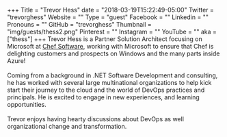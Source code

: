 +++
Title = "Trevor Hess"
date = "2018-03-19T15:22:49-05:00"
Twitter = "trevorghess"
Website = ""
Type = "guest"
Facebook = ""
Linkedin = ""
Pronouns = ""
GitHub = "trevorghess"
Thumbnail = "img/guests/thess2.png"
Pinterest = ""
Instagram = ""
YouTube = ""
aka = ["thess"]
+++
Trevor Hess is a Partner Solution Architect focusing on Microsoft at [Chef Software](https://www.chef.io), working with Microsoft to ensure that Chef is delighting customers and prospects on Windows and the many parts inside Azure! <br /><br /> Coming from a background in .NET Software Development and consulting, he has worked with several large multinational organizations to help kick start their journey to the cloud and the world of DevOps practices and principals. He is excited to engage in new experiences, and learning opportunities. <br /><br /> Trevor enjoys having hearty discussions about DevOps as well organizational change and transformation.
